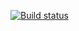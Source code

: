 [![Build status](https://ci.appveyor.com/api/projects/status/e148i9wk8sviqlkh?svg=true)](https://ci.appveyor.com/project/OlgaKusakina/aqahw2-1)